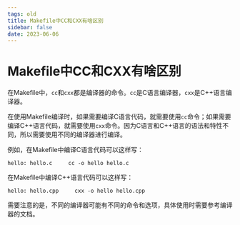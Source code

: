 ```yaml
---
tags: old
title: Makefile中CC和CXX有啥区别
sidebar: false
date: 2023-06-06
---
```

# Makefile中CC和CXX有啥区别

在Makefile中，`cc`和`cxx`都是编译器的命令。`cc`是C语言编译器，`cxx`是C++语言编译器。

在使用Makefile编译时，如果需要编译C语言代码，就需要使用`cc`命令；如果需要编译C++语言代码，就需要使用`cxx`命令。因为C语言和C++语言的语法和特性不同，所以需要使用不同的编译器进行编译。

例如，在Makefile中编译C语言代码可以这样写：

`hello: hello.c     cc -o hello hello.c`

在Makefile中编译C++语言代码可以这样写：

`hello: hello.cpp     cxx -o hello hello.cpp`

需要注意的是，不同的编译器可能有不同的命令和选项，具体使用时需要参考编译器的文档。